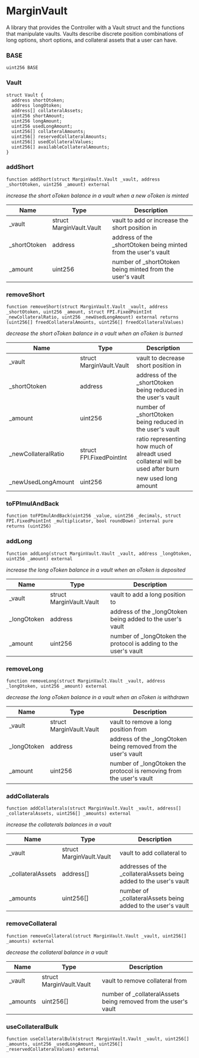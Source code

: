 # MarginVault

A library that provides the Controller with a Vault struct and the functions that manipulate vaults.
Vaults describe discrete position combinations of long options, short options, and collateral assets that a user can have.

### BASE

```solidity
uint256 BASE
```

### Vault

```solidity
struct Vault {
  address shortOtoken;
  address longOtoken;
  address[] collateralAssets;
  uint256 shortAmount;
  uint256 longAmount;
  uint256 usedLongAmount;
  uint256[] collateralAmounts;
  uint256[] reservedCollateralAmounts;
  uint256[] usedCollateralValues;
  uint256[] availableCollateralAmounts;
}
```

### addShort

```solidity
function addShort(struct MarginVault.Vault _vault, address _shortOtoken, uint256 _amount) external
```

_increase the short oToken balance in a vault when a new oToken is minted_

| Name | Type | Description |
| ---- | ---- | ----------- |
| _vault | struct MarginVault.Vault | vault to add or increase the short position in |
| _shortOtoken | address | address of the _shortOtoken being minted from the user&#x27;s vault |
| _amount | uint256 | number of _shortOtoken being minted from the user&#x27;s vault |

### removeShort

```solidity
function removeShort(struct MarginVault.Vault _vault, address _shortOtoken, uint256 _amount, struct FPI.FixedPointInt _newCollateralRatio, uint256 _newUsedLongAmount) external returns (uint256[] freedCollateralAmounts, uint256[] freedCollateralValues)
```

_decrease the short oToken balance in a vault when an oToken is burned_

| Name | Type | Description |
| ---- | ---- | ----------- |
| _vault | struct MarginVault.Vault | vault to decrease short position in |
| _shortOtoken | address | address of the _shortOtoken being reduced in the user&#x27;s vault |
| _amount | uint256 | number of _shortOtoken being reduced in the user&#x27;s vault |
| _newCollateralRatio | struct FPI.FixedPointInt | ratio representing how much of alreadt used collateral will be used after burn |
| _newUsedLongAmount | uint256 | new used long amount |

### toFPImulAndBack

```solidity
function toFPImulAndBack(uint256 _value, uint256 _decimals, struct FPI.FixedPointInt _multiplicator, bool roundDown) internal pure returns (uint256)
```

### addLong

```solidity
function addLong(struct MarginVault.Vault _vault, address _longOtoken, uint256 _amount) external
```

_increase the long oToken balance in a vault when an oToken is deposited_

| Name | Type | Description |
| ---- | ---- | ----------- |
| _vault | struct MarginVault.Vault | vault to add a long position to |
| _longOtoken | address | address of the _longOtoken being added to the user&#x27;s vault |
| _amount | uint256 | number of _longOtoken the protocol is adding to the user&#x27;s vault |

### removeLong

```solidity
function removeLong(struct MarginVault.Vault _vault, address _longOtoken, uint256 _amount) external
```

_decrease the long oToken balance in a vault when an oToken is withdrawn_

| Name | Type | Description |
| ---- | ---- | ----------- |
| _vault | struct MarginVault.Vault | vault to remove a long position from |
| _longOtoken | address | address of the _longOtoken being removed from the user&#x27;s vault |
| _amount | uint256 | number of _longOtoken the protocol is removing from the user&#x27;s vault |

### addCollaterals

```solidity
function addCollaterals(struct MarginVault.Vault _vault, address[] _collateralAssets, uint256[] _amounts) external
```

_increase the collaterals balances in a vault_

| Name | Type | Description |
| ---- | ---- | ----------- |
| _vault | struct MarginVault.Vault | vault to add collateral to |
| _collateralAssets | address[] | addresses of the _collateralAssets being added to the user&#x27;s vault |
| _amounts | uint256[] | number of _collateralAssets being added to the user&#x27;s vault |

### removeCollateral

```solidity
function removeCollateral(struct MarginVault.Vault _vault, uint256[] _amounts) external
```

_decrease the collateral balance in a vault_

| Name | Type | Description |
| ---- | ---- | ----------- |
| _vault | struct MarginVault.Vault | vault to remove collateral from |
| _amounts | uint256[] | number of _collateralAssets being removed from the user&#x27;s vault |

### useCollateralBulk

```solidity
function useCollateralBulk(struct MarginVault.Vault _vault, uint256[] _amounts, uint256 _usedLongAmount, uint256[] _reservedCollateralValues) external
```

